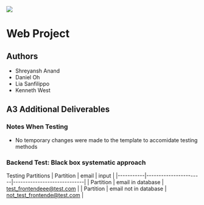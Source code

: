 [![](https://github.com/KennethWest/ChairNerd/workflows/Python%20application/badge.svg)]()
# Web Project

## Authors
- Shreyansh Anand
- Daniel Oh
- Lia Sanfilippo
- Kenneth West

## A3 Additional Deliverables

### Notes When Testing
- No temporary changes were made to the template to accomidate testing methods

### Backend Test: Black box systematic approach
Testing Partitions
| Partition | email                 | input                       |
|-----------|-----------------------|-----------------------------|
| Partition | email in database     | test_frontendeee@test.com   |
| Partition | email not in database | not_test_frontende@test.com |
